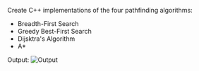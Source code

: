 Create C++ implementations of the four pathfinding algorithms:

- Breadth-First Search
- Greedy Best-First Search
- Dijsktra's Algorithm
- A*

Output:
![Output](https://lh3.googleusercontent.com/g2Fu3leBcQeedDRMjxz6uVpNXusPpfxxQHErHzLAuXb1uhhqpm43oeT7_2D7Z1Q_eeUtNiKAy9yghWnMh3DOWJ9O_LvM5LtHUNOky_E3WrQ31_CVF9YGn7ICAGjkxy9x2T2bqIDXN7mJq0iCgYGOZ0JaZ8-DtjAMUnPw85E1zCVaqbrWVB52RvwSp3FVufPU44zE3IcT1nN9p5aUei9CT-CDxMCntF3GbcJMEdLPW2D2fHHHE0GeXAiGnYv-mLVjq8lezpTBGrKiB-0v6B-apzTNTVF5Gi7szkkN14BcN3QGjnue1GZ-2z2MoM2TCmwzjMPZGAJZng0O2C_0tQJW5b_BZ5vtzWeXFPxY02qPz2UdbS4cOZg4lEyuGWN87exGRVqBaIvTBTe8ORw7Gdfr9hnGyXRmJnXLak6KQC6QMNaS1SEQdsynrrxxpowDfqKdjfCWpPT5DD-_LH9i1fRtE8Ls1UXxzHavqrcP7rOYQBOPGy6iL-nJcIAMmG5yqEieprUmtFaNJtdPzoODrAQkzvs8YL8U6PMsOvyndDU1jlDO9bQRLb65_QVtOCKrhtrDsM2uxyvxuqbvgTrbo03jaM9QoMbn_Cg239D_RH5mTBUM9IHI_0vp7Yya=w449-h1380-no)
